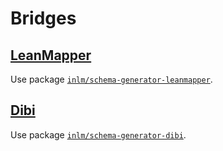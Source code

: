 
# Bridges


## [LeanMapper](https://leanmapper.com/)

Use package [`inlm/schema-generator-leanmapper`](https://github.com/inlm/schema-generator-leanmapper).


## [Dibi](https://dibiphp.com/)

Use package [`inlm/schema-generator-dibi`](https://github.com/inlm/schema-generator-dibi).
